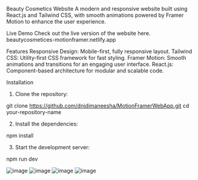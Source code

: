 Beauty Cosmetics Website
A modern and responsive website built using React.js and Tailwind CSS, with smooth animations powered by Framer Motion to enhance the user experience.

Live Demo
Check out the live version of the website here.
beautycosmetices-motionframer.netlify.app

Features
Responsive Design: Mobile-first, fully responsive layout.
Tailwind CSS: Utility-first CSS framework for fast styling.
Framer Motion: Smooth animations and transitions for an engaging user interface.
React.js: Component-based architecture for modular and scalable code.

Installation

1. Clone the repository:
   
git clone https://github.com/dnidimaneesha/MotionFramerWebApp.git
cd your-repository-name

2. Install the dependencies:

npm install

3. Start the development server:

npm run dev

![image](https://github.com/user-attachments/assets/55e1637d-8533-434c-8d66-d6962347e049)
![image](https://github.com/user-attachments/assets/bdc4d51c-32fa-469f-93c1-a6ee5e18cc9f)
![image](https://github.com/user-attachments/assets/8f7b61b6-a9c4-4c62-82bf-6721c97582c3)
![image](https://github.com/user-attachments/assets/f0477d86-d9ef-437d-9a7e-377ae1318891)






